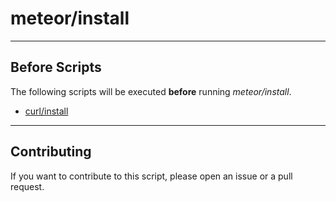 # meteor/install

----

## Before Scripts

The following scripts will be executed **before** running *meteor/install*.

- [curl/install](http://github.com/bigband-repertoire/curl/install)

----

## Contributing

If you want to contribute to this script, please open an issue or a pull request.

